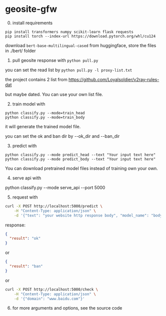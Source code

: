 # geosite-gfw

0. install requirements

```
pip install transformers numpy scikit-learn flask requests
pip install torch --index-url https://download.pytorch.org/whl/cu124
```

download `bert-base-multilingual-cased` from huggingface, store the files in ./bert/ folder


1. pull geosite response with `python pull.py`

you can set the read list by `python pull.py -l proxy-list.txt`

the project contains 2 list from 
https://github.com/Loyalsoldier/v2ray-rules-dat

but maybe dated. You can use your own list file.

2. train model with

```
python classify.py --mode=train_head
python classify.py --mode=train_body
```

it will generate the trained model file.

you can set the ok and ban dir by --ok_dir and --ban_dir

3. predict with

```
python classify.py --mode predict_head --text "Your input text here"
python classify.py --mode predict_body --text "Your input text here"
```

You can download pretrained model files instead of training own your own.


4. serve api with

python classify.py --mode serve_api --port 5000

5. request with

```bash
curl -X POST http://localhost:5000/predict \
    -H "Content-Type: application/json" \
    -d '{"text": "your website http response body", "model_name": "body"}'
```



response:

```json
{
  "result": "ok"
}
```
or
```json
{
  "result": "ban"
}
```

or
```bash
curl -X POST http://localhost:5000/check \
    -H "Content-Type: application/json" \
    -d '{"domain": "www.baidu.com"}'
```

6. for more arguments and options, see the source code

